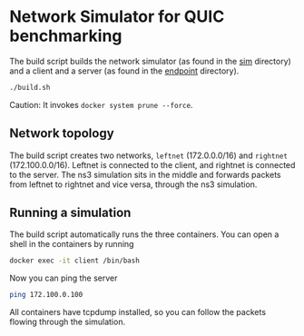 # Network Simulator for QUIC benchmarking

The build script builds the network simulator (as found in the [sim](sim) directory) and a client and a server (as found in the [endpoint](endpoint) directory).

```sh
./build.sh
```

Caution: It invokes `docker system prune --force`.

## Network topology

The build script creates two networks, `leftnet` (172.0.0.0/16) and `rightnet` (172.100.0.0/16). Leftnet is connected to the client, and rightnet is connected to the server. The ns3 simulation sits in the middle and forwards packets from leftnet to rightnet and vice versa, through the ns3 simulation.

## Running a simulation

The build script automatically runs the three containers.
You can open a shell in the containers by running
```sh
docker exec -it client /bin/bash
```
Now you can ping the server
```sh
ping 172.100.0.100
```
All containers have tcpdump installed, so you can follow the packets flowing through the simulation.
